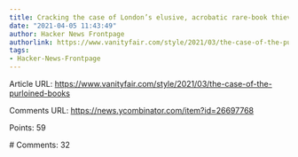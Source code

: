 ```yaml
---
title: Cracking the case of London’s elusive, acrobatic rare-book thieves
date: "2021-04-05 11:43:49"
author: Hacker News Frontpage
authorlink: https://www.vanityfair.com/style/2021/03/the-case-of-the-purloined-books
tags:
- Hacker-News-Frontpage
---
```


<p>Article URL: <a href="https://www.vanityfair.com/style/2021/03/the-case-of-the-purloined-books">https://www.vanityfair.com/style/2021/03/the-case-of-the-purloined-books</a></p>
<p>Comments URL: <a href="https://news.ycombinator.com/item?id=26697768">https://news.ycombinator.com/item?id=26697768</a></p>
<p>Points: 59</p>
<p># Comments: 32</p>
